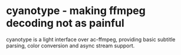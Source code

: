 # cyanotype - making ffmpeg decoding not as painful
cyanotype is a light interface over ac-ffmpeg, providing basic subtitle parsing, color conversion and async stream support.